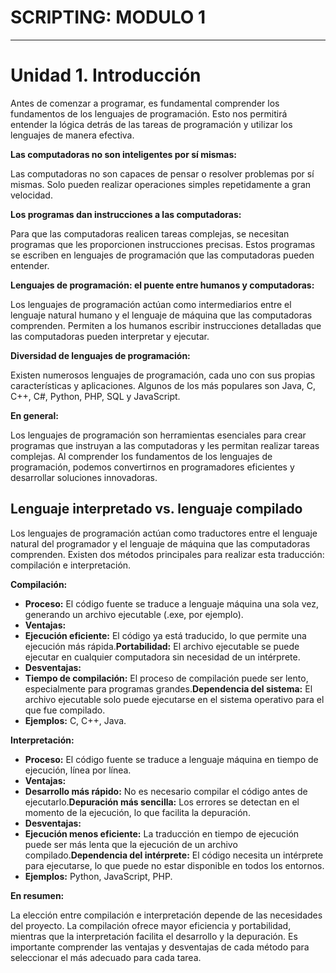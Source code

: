 # SCRIPTING: MODULO 1
---

# Unidad 1. Introducción

Antes de comenzar a programar, es fundamental comprender los fundamentos de los lenguajes de programación. Esto nos permitirá entender la lógica detrás de las tareas de programación y utilizar los lenguajes de manera efectiva.

**Las computadoras no son inteligentes por sí mismas:**

Las computadoras no son capaces de pensar o resolver problemas por sí mismas. Solo pueden realizar operaciones simples repetidamente a gran velocidad.

**Los programas dan instrucciones a las computadoras:**

Para que las computadoras realicen tareas complejas, se necesitan programas que les proporcionen instrucciones precisas. Estos programas se escriben en lenguajes de programación que las computadoras pueden entender.

**Lenguajes de programación: el puente entre humanos y computadoras:**

Los lenguajes de programación actúan como intermediarios entre el lenguaje natural humano y el lenguaje de máquina que las computadoras comprenden. Permiten a los humanos escribir instrucciones detalladas que las computadoras pueden interpretar y ejecutar.

**Diversidad de lenguajes de programación:**

Existen numerosos lenguajes de programación, cada uno con sus propias características y aplicaciones. Algunos de los más populares son Java, C, C++, C#, Python, PHP, SQL y JavaScript.

**En general:**

Los lenguajes de programación son herramientas esenciales para crear programas que instruyan a las computadoras y les permitan realizar tareas complejas. Al comprender los fundamentos de los lenguajes de programación, podemos convertirnos en programadores eficientes y desarrollar soluciones innovadoras.

## **Lenguaje interpretado vs. lenguaje compilado**

Los lenguajes de programación actúan como traductores entre el lenguaje natural del programador y el lenguaje de máquina que las computadoras comprenden. Existen dos métodos principales para realizar esta traducción: compilación e interpretación.

**Compilación:**

- **Proceso:** El código fuente se traduce a lenguaje máquina una sola vez, generando un archivo ejecutable (.exe, por ejemplo).
- **Ventajas:**
- **Ejecución eficiente:** El código ya está traducido, lo que permite una ejecución más rápida.**Portabilidad:** El archivo ejecutable se puede ejecutar en cualquier computadora sin necesidad de un intérprete.
- **Desventajas:**
- **Tiempo de compilación:** El proceso de compilación puede ser lento, especialmente para programas grandes.**Dependencia del sistema:** El archivo ejecutable solo puede ejecutarse en el sistema operativo para el que fue compilado.
- **Ejemplos:** C, C++, Java.

**Interpretación:**

- **Proceso:** El código fuente se traduce a lenguaje máquina en tiempo de ejecución, línea por línea.
- **Ventajas:**
- **Desarrollo más rápido:** No es necesario compilar el código antes de ejecutarlo.**Depuración más sencilla:** Los errores se detectan en el momento de la ejecución, lo que facilita la depuración.
- **Desventajas:**
- **Ejecución menos eficiente:** La traducción en tiempo de ejecución puede ser más lenta que la ejecución de un archivo compilado.**Dependencia del intérprete:** El código necesita un intérprete para ejecutarse, lo que puede no estar disponible en todos los entornos.
- **Ejemplos:** Python, JavaScript, PHP.

**En resumen:**

La elección entre compilación e interpretación depende de las necesidades del proyecto. La compilación ofrece mayor eficiencia y portabilidad, mientras que la interpretación facilita el desarrollo y la depuración. Es importante comprender las ventajas y desventajas de cada método para seleccionar el más adecuado para cada tarea.